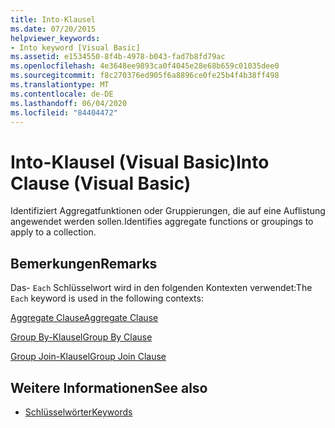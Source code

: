 ```yaml
---
title: Into-Klausel
ms.date: 07/20/2015
helpviewer_keywords:
- Into keyword [Visual Basic]
ms.assetid: e1534550-8f4b-4978-b043-fad7b8fd79ac
ms.openlocfilehash: 4e3648ee9893ca0f4045e28e68b659c01035dee0
ms.sourcegitcommit: f8c270376ed905f6a8896ce0fe25b4f4b38ff498
ms.translationtype: MT
ms.contentlocale: de-DE
ms.lasthandoff: 06/04/2020
ms.locfileid: "84404472"
---
```

# <a name="into-clause-visual-basic"></a><span data-ttu-id="1cf75-102">Into-Klausel (Visual Basic)</span><span class="sxs-lookup"><span data-stu-id="1cf75-102">Into Clause (Visual Basic)</span></span>
<span data-ttu-id="1cf75-103">Identifiziert Aggregatfunktionen oder Gruppierungen, die auf eine Auflistung angewendet werden sollen.</span><span class="sxs-lookup"><span data-stu-id="1cf75-103">Identifies aggregate functions or groupings to apply to a collection.</span></span>  
  
## <a name="remarks"></a><span data-ttu-id="1cf75-104">Bemerkungen</span><span class="sxs-lookup"><span data-stu-id="1cf75-104">Remarks</span></span>  
 <span data-ttu-id="1cf75-105">Das- `Each` Schlüsselwort wird in den folgenden Kontexten verwendet:</span><span class="sxs-lookup"><span data-stu-id="1cf75-105">The `Each` keyword is used in the following contexts:</span></span>  
  
 [<span data-ttu-id="1cf75-106">Aggregate Clause</span><span class="sxs-lookup"><span data-stu-id="1cf75-106">Aggregate Clause</span></span>](../queries/aggregate-clause.md)  
  
 [<span data-ttu-id="1cf75-107">Group By-Klausel</span><span class="sxs-lookup"><span data-stu-id="1cf75-107">Group By Clause</span></span>](../queries/group-by-clause.md)  
  
 [<span data-ttu-id="1cf75-108">Group Join-Klausel</span><span class="sxs-lookup"><span data-stu-id="1cf75-108">Group Join Clause</span></span>](../queries/group-join-clause.md)  
  
## <a name="see-also"></a><span data-ttu-id="1cf75-109">Weitere Informationen</span><span class="sxs-lookup"><span data-stu-id="1cf75-109">See also</span></span>

- [<span data-ttu-id="1cf75-110">Schlüsselwörter</span><span class="sxs-lookup"><span data-stu-id="1cf75-110">Keywords</span></span>](../keywords/index.md)
